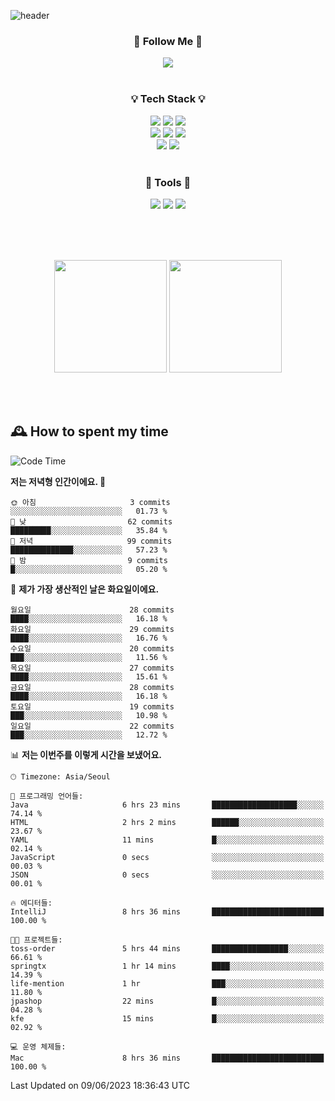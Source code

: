 ![header](https://capsule-render.vercel.app/api?type=waving&color=0:FFE29F,50:FFA99F,100:FF719A&height=300&fontAlignY=40&section=header&text=sung%20eun&fontSize=80&fontColor=FFFFFF)

<div align="center">
	<h3>🐹  Follow Me  🐹</h3>
	<a href="https://velog.io/@saeun05" target="_blank"><img src="https://img.shields.io/badge/Velog-20C997?style=flat&logo=velog&logoColor=white"/></a><br><br>
	<h3>💡  Tech Stack  💡</h3>
	<img src="https://img.shields.io/badge/Java-0078D4?style=flat"/>
	<img src="https://img.shields.io/badge/Spring-6DB33F?style=flat&logo=spring&logoColor=white"/>
	<img src="https://img.shields.io/badge/SpringBoot-6DB33F?style=flat&logo=springboot&logoColor=white"/><br>
	<img src="https://img.shields.io/badge/HTML5-E34F26?style=flat&logo=html5&logoColor=white"/>
	<img src="https://img.shields.io/badge/CSS3-1572B6?style=flat&logo=css3&logoColor=white"/>
	<img src="https://img.shields.io/badge/jQuery-0769AD?style=flat&logo=jquery&logoColor=white"/><br>
	<img src="https://img.shields.io/badge/MySQL-4479A1?style=flat&logo=mysql&logoColor=white"/>
	<img src="https://img.shields.io/badge/oracle-F80000?style=flat&logo=oracle&logoColor=white"/><br><br>
	<h3>🔦  Tools  🔦</h3>
	<img src="https://img.shields.io/badge/intelliJ IDEA-000000?style=flat&logo=intellijidea&logoColor=white"/>
	<img src="https://img.shields.io/badge/Notion-F9DC3E?style=flat&logo=notion&logoColor=white"/>
	<img src="https://img.shields.io/badge/Git-F05032?style=flat&logo=git&logoColor=white"/><br><br>
</div>

<br><br>

<div align="center">
  <img style="height:180px" src="https://github-readme-stats.vercel.app/api?username=sungeunn&show_icons=true&theme=omni&locale=kr"/>
  <img style="height:180px" src="https://github-readme-stats.vercel.app/api/top-langs/?username=sungeunn&theme=omni&layout=compact&locale=kr"/>
</div>

<br><br>

## 🕰 How to spent my time
<!--START_SECTION:waka-->
![Code Time](http://img.shields.io/badge/Code%20Time-8%20hrs%2043%20mins-blue)

**저는 저녁형 인간이에요. 🦉** 

```text
🌞 아침                     3 commits           ░░░░░░░░░░░░░░░░░░░░░░░░░   01.73 % 
🌆 낮　                     62 commits          █████████░░░░░░░░░░░░░░░░   35.84 % 
🌃 저녁                     99 commits          ██████████████░░░░░░░░░░░   57.23 % 
🌙 밤　                     9 commits           █░░░░░░░░░░░░░░░░░░░░░░░░   05.20 % 
```
📅 **제가 가장 생산적인 날은 화요일이에요.** 

```text
월요일                      28 commits          ████░░░░░░░░░░░░░░░░░░░░░   16.18 % 
화요일                      29 commits          ████░░░░░░░░░░░░░░░░░░░░░   16.76 % 
수요일                      20 commits          ███░░░░░░░░░░░░░░░░░░░░░░   11.56 % 
목요일                      27 commits          ████░░░░░░░░░░░░░░░░░░░░░   15.61 % 
금요일                      28 commits          ████░░░░░░░░░░░░░░░░░░░░░   16.18 % 
토요일                      19 commits          ███░░░░░░░░░░░░░░░░░░░░░░   10.98 % 
일요일                      22 commits          ███░░░░░░░░░░░░░░░░░░░░░░   12.72 % 
```


📊 **저는 이번주를 이렇게 시간을 보냈어요.** 

```text
🕑︎ Timezone: Asia/Seoul

💬 프로그래밍 언어들: 
Java                     6 hrs 23 mins       ███████████████████░░░░░░   74.14 % 
HTML                     2 hrs 2 mins        ██████░░░░░░░░░░░░░░░░░░░   23.67 % 
YAML                     11 mins             █░░░░░░░░░░░░░░░░░░░░░░░░   02.14 % 
JavaScript               0 secs              ░░░░░░░░░░░░░░░░░░░░░░░░░   00.03 % 
JSON                     0 secs              ░░░░░░░░░░░░░░░░░░░░░░░░░   00.01 % 

🔥 에디터들: 
IntelliJ                 8 hrs 36 mins       █████████████████████████   100.00 % 

🐱‍💻 프로젝트들: 
toss-order               5 hrs 44 mins       █████████████████░░░░░░░░   66.61 % 
springtx                 1 hr 14 mins        ████░░░░░░░░░░░░░░░░░░░░░   14.39 % 
life-mention             1 hr                ███░░░░░░░░░░░░░░░░░░░░░░   11.80 % 
jpashop                  22 mins             █░░░░░░░░░░░░░░░░░░░░░░░░   04.28 % 
kfe                      15 mins             █░░░░░░░░░░░░░░░░░░░░░░░░   02.92 % 

💻 운영 체제들: 
Mac                      8 hrs 36 mins       █████████████████████████   100.00 % 
```


 Last Updated on 09/06/2023 18:36:43 UTC
<!--END_SECTION:waka-->
